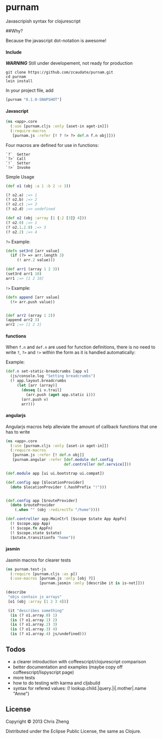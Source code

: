 # purnam

Javascripish syntax for clojurescript

##Why?

Because the javascript dot-notation is awesome!

#### Include

***WARNING*** 
Still under developement, not ready for production

```shell
git clone https://github.com/zcaudate/purnam.git
cd purnam
lein install
```

In your project file, add

```clojure 
[purnam "0.1.0-SNAPSHOT"]
```

#### Javascript


```clojure 
(ns <app>.core
  (:use [purnam.cljs :only [aset-in aget-in]])
  (:require-macros
   [purnam.js :refer [! ? !> ?> def.n f.n obj]]))
```

Four macros are defined for use in functions: 

    `?`  Getter
    `?>` Call 
    `!`  Setter
    `!>` Invoke

Simple Usage

```clojure
(def o1 (obj :a 1 :b 2 :c 3))

(? o2.a) ;=> 1
(? o2.b) ;=> 2
(? o2.c) ;=> 3
(? o2.d) ;=> undefined

(def o2 (obj :array [1 {:2 [3]} 4]))
(? o2.0) ;=> 1
(? o2.1.2.0) ;=> 3
(? o2.2) ;=> 4
```

`?>` Example:

```clojure
(defn set3rd [arr value]
  (if (?> => arr.length 3)
     (! arr.2 value)))

(def arr1 (array 1 2 3))
(set3rd arr1 10)
arr1 ;=> [1 2 10]
```

`!>` Example:

```clojure
(defn append [arr value]
  (!> arr.push value))


(def arr2 (array 1 2))
(append arr2 3)
arr2 ;=> [1 2 3]
```

#### functions

When `f.n` and `def.n` are used for function definitions, there is no need to write `?`, `?>` and `!>` within the form as it is handled automatically:

Example:

```clojure
(def.n set-static-breadcrumbs [app v]
  (js/console.log "Setting breadcrumbs")
  (! app.layout.breadcrumbs
     (let [arr (array)]
       (doseq [i v.trail]
         (arr.push (aget app.static i)))
       (arr.push v)
       arr)))
```

#### angularjs

Angularjs macros help alleviate the amount of callback functions that one has to write

```clojure
(ns <app>.core
  (:use [purnam.cljs :only [aset-in aget-in]])
  (:require-macros
   [purnam.js :refer [! def.n obj]]
   [purnam.angular :refer [def.module def.config
                          def.controller def.service]]))

(def.module app [ui ui.bootstrap ui.compat])

(def.config app [$locationProvider]
  (doto $locationProvider (.hashPrefix "!")))


(def.config app [$routeProvider]
  (doto $routeProvider
    (.when "" (obj :redirectTo "/home"))))

(def.controller app.MainCtrl [$scope $state App AppFn]
  (! $scope.app App)
  (! $scope.fn AppFn)
  (! $scope.state $state)
  ($state.transitionTo "home"))
```
  
#### jasmin

Jasmin macros for clearer tests

```clojure
(ns purnam.test-js
  (:require [purnam.cljs :as p])
  (:use-macros [purnam.js :only [obj ?]]
               [purnam.jasmin :only [describe it is is-not]]))

(describe
 "objs contain js arrays"
 [o1 (obj :array [1 2 3 4])]

 (it "describes something"
  (is (? o1.array.0) 1)
  (is (? o1.array.1) 2)
  (is (? o1.array.2) 3)
  (is (? o1.array.3) 4)
  (is (? o1.array.4) js/undefined)))
```

## Todos

- a clearer introduction with coffeescript/clojurescript comparison
- better documentation and examples (maybe copy off coffeescript/lispyscript page)
- more tests
- how to do testing with karma and cljsbuild
- syntax for refered values: (! lookup.child.|query.|i|.mother|.name "Anne")

## License

Copyright © 2013 Chris Zheng

Distributed under the Eclipse Public License, the same as Clojure.
